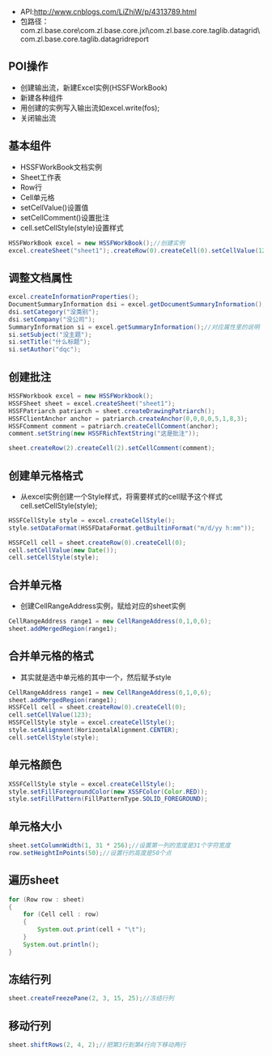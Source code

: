 - API:http://www.cnblogs.com/LiZhiW/p/4313789.html
- 包路径：com.zl.base.core\com.zl.base.core.jxl\com.zl.base.core.taglib.datagrid\com.zl.base.core.taglib.datagridreport

## POI操作
- 创建输出流，新建Excel实例(HSSFWorkBook)
- 新建各种组件
- 用创建的实例写入输出流如excel.write(fos);
- 关闭输出流
## 基本组件
- HSSFWorkBook文档实例
- Sheet工作表
- Row行
- Cell单元格
- setCellValue()设置值
- setCellComment()设置批注
- cell.setCellStyle(style)设置样式
```java
HSSFWorkBook excel = new HSSFWorkBook();//创建实例
excel.createSheet("sheet1");.createRow(0).createCell(0).setCellValue(123);
```
## 调整文档属性

```java
excel.createInformationProperties();
DocumentSummaryInformation dsi = excel.getDocumentSummaryInformation();//对应属性里的来源
dsi.setCategory("没类别");
dsi.setCompany("没公司");
SummaryInformation si = excel.getSummaryInformation();//对应属性里的说明
si.setSubject("没主题");
si.setTitle("什么标题");
si.setAuthor("dqc");
```

## 创建批注
```java
HSSFWorkbook excel = new HSSFWorkbook();
HSSFSheet sheet = excel.createSheet("sheet1");
HSSFPatriarch patriarch = sheet.createDrawingPatriarch();
HSSFClientAnchor anchor = patriarch.createAnchor(0,0,0,0,5,1,8,3);
HSSFComment comment = patriarch.createCellComment(anchor);
comment.setString(new HSSFRichTextString("这是批注"));

sheet.createRow(2).createCell(2).setCellComment(comment);
```

## 创建单元格格式
- 从excel实例创建一个Style样式，将需要样式的cell赋予这个样式cell.setCellStyle(style);
```java
HSSFCellStyle style = excel.createCellStyle();
style.setDataFormat(HSSFDataFormat.getBuiltinFormat("m/d/yy h:mm"));

HSSFCell cell = sheet.createRow(0).createCell(0);
cell.setCellValue(new Date());
cell.setCellStyle(style);
```
## 合并单元格
- 创建CellRangeAddress实例，赋给对应的sheet实例
```java
CellRangeAddress range1 = new CellRangeAddress(0,1,0,6);
sheet.addMergedRegion(range1);
```

## 合并单元格的格式
- 其实就是选中单元格的其中一个，然后赋予style
```java
CellRangeAddress range1 = new CellRangeAddress(0,1,0,6);
sheet.addMergedRegion(range1);
HSSFCell cell = sheet.createRow(0).createCell(0);
cell.setCellValue(123);
HSSFCellStyle style = excel.createCellStyle();
style.setAlignment(HorizontalAlignment.CENTER);
cell.setCellStyle(style);
```

## 单元格颜色
```java
XSSFCellStyle style = excel.createCellStyle();
style.setFillForegroundColor(new XSSFColor(Color.RED));
style.setFillPattern(FillPatternType.SOLID_FOREGROUND);
```
## 单元格大小
```java
sheet.setColumnWidth(1, 31 * 256);//设置第一列的宽度是31个字符宽度
row.setHeightInPoints(50);//设置行的高度是50个点
```

## 遍历sheet
```java
for (Row row : sheet)
{
    for (Cell cell : row)
    {
        System.out.print(cell + "\t");
    }
    System.out.println();
}
```

## 冻结行列
```java
sheet.createFreezePane(2, 3, 15, 25);//冻结行列
```

## 移动行列

```java
sheet.shiftRows(2, 4, 2);//把第3行到第4行向下移动两行
```

